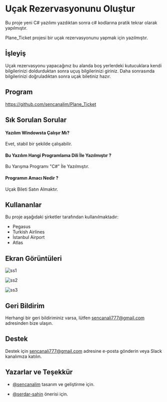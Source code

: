 # Uçak Rezervasyonunu Oluştur

Bu proje yeni C# yazılımı yazdıktan sonra c# kodlarına pratik tekrar olarak yapılmıştır.

Plane_Ticket projesi bir uçak rezervasyonunu yapmak için yazılmıştır.


## İşleyiş

Uçak rezervasyonu yapacağınız bu alanda boş yerlerdeki kutucuklara kendi bilgilerinizi doldurduktan sonra uçuş bilgilerinizi giriniz. Daha sonrasında bilgilerinizi doğruladıktan sonra uçak biletiniz hazır.

  
## Program

https://github.com/sencanalim/Plane_Ticket

  
## Sık Sorulan Sorular

#### Yazılım Windowsta Çalışır Mı?

Evet, stabil bir şekilde çalışabilir.

#### Bu Yazılım Hangi Programlama Dili İle Yazılmıştır ?

Bu Yarışma Programı "C#" İle Yazılmıştır.

#### Programın Amacı Nedir ?

Uçak Bileti Satın Almaktır.



  
## Kullananlar

Bu proje aşağıdaki şirketler tarafından kullanılmaktadır:

- Pegasus
- Turkish Airlines
- İstanbul Airport
- Atlas
## Ekran Görüntüleri

![ss1](https://r.resimlink.com/Zm8XCVr0E.jpg)

![ss2](https://r.resimlink.com/V8FSBJn.jpg)

![ss3](https://r.resimlink.com/6HCyD3ax.jpg)
  
## Geri Bildirim

Herhangi bir geri bildiriminiz varsa, lütfen sencanali777@gmail.com adresinden bize ulaşın.

  
## Destek

Destek için sencanali777@gmail.com adresine e-posta gönderin veya Slack kanalımıza katılın.

  
## Yazarlar ve Teşekkür

- [@sencanalim](https://github.com/sencanalim) tasarım ve geliştirme için.

- [@serdar-sahin](https://github.com/serdar-sahin) önerisi için.
  

